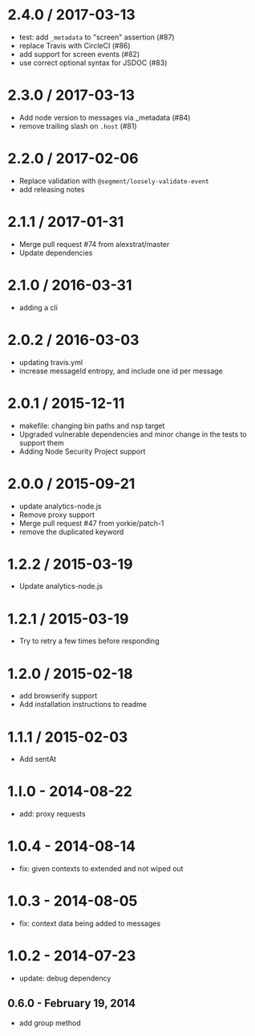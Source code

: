 
2.4.0 / 2017-03-13
==================

  * test: add `_metadata` to "screen" assertion (#87)
  * replace Travis with CircleCI (#86)
  * add support for screen events (#82)
  * use correct optional syntax for JSDOC (#83)

2.3.0 / 2017-03-13
==================

  * Add node version to messages via _metadata (#84)
  * remove trailing slash on `.host` (#81)

2.2.0 / 2017-02-06
==================

  * Replace validation with `@segment/loosely-validate-event`
  * add releasing notes

2.1.1 / 2017-01-31
==================

  * Merge pull request #74 from alexstrat/master
  * Update dependencies

2.1.0 / 2016-03-31
==================

  * adding a cli

2.0.2 / 2016-03-03
==================

  * updating travis.yml
  * increase messageId entropy, and include one id per message

2.0.1 / 2015-12-11
==================

  * makefile: changing bin paths and nsp target
  * Upgraded vulnerable dependencies and minor change in the tests to support them
  * Adding Node Security Project support

2.0.0 / 2015-09-21
==================

  * update analytics-node.js
  * Remove proxy support
  * Merge pull request #47 from yorkie/patch-1
  * remove the duplicated keyword

1.2.2 / 2015-03-19
==================

  * Update analytics-node.js

1.2.1 / 2015-03-19
==================

  * Try to retry a few times before responding

1.2.0 / 2015-02-18
==================

 * add browserify support
 * Add installation instructions to readme

1.1.1 / 2015-02-03
==================

 * Add sentAt

1.l.0 - 2014-08-22
==================

* add: proxy requests

1.0.4 - 2014-08-14
==================

* fix: given contexts to extended and not wiped out

1.0.3 - 2014-08-05
==================

* fix: context data being added to messages

1.0.2 - 2014-07-23
==================

* update: debug dependency

0.6.0 - February 19, 2014
-------------------------
* add group method
